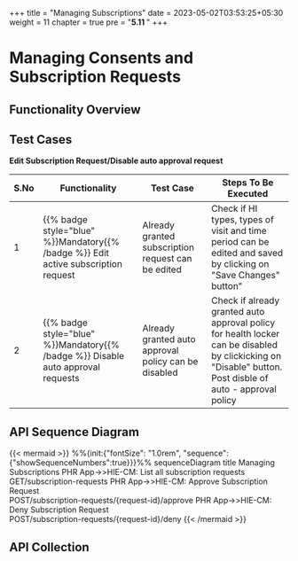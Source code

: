 +++
title = "Managing Subscriptions"
date = 2023-05-02T03:53:25+05:30
weight = 11
chapter = true
pre = "<b>5.11 </b>"
+++

# Managing Consents and Subscription Requests

## Functionality Overview



## Test Cases

**Edit Subscription Request/Disable auto approval request** 

S.No|Functionality|Test Case|Steps To Be Executed 
|--|------|-----|-----|
1| {{% badge style="blue" %}}Mandatory{{% /badge %}}  Edit active subscription request|Already granted subscription request can be edited|Check if HI types, types of visit and time period can be edited and saved by clicking on "Save Changes" button"
2| {{% badge style="blue" %}}Mandatory{{% /badge %}}  Disable auto approval requests|Already granted auto approval policy can be disabled|Check if already granted auto approval policy for health locker can be disabled by clickicking on "Disable" button. Post disble of auto - approval policy|locker request is received from health locker for each record.

## API Sequence Diagram

{{< mermaid >}}
%%{init:{"fontSize": "1.0rem", "sequence":{"showSequenceNumbers":true}}}%%
sequenceDiagram
title Managing Subscriptions
PHR App->>HIE-CM: List all subscription requests <br/> GET/subscription-requests
PHR App->>HIE-CM: Approve Subscription Request <br/> POST/subscription-requests/{request-id}/approve
PHR App->>HIE-CM: Deny Subscription Request <br/> POST/subscription-requests/{request-id}/deny
{{< /mermaid >}}

## API Collection

